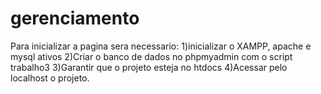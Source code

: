 # gerenciamento
Para inicializar a pagina sera necessario:
1)inicializar o XAMPP, apache e mysql ativos
2)Criar o banco de dados no phpmyadmin com o script trabalho3
3)Garantir que o projeto esteja no htdocs
4)Acessar pelo localhost o projeto.
